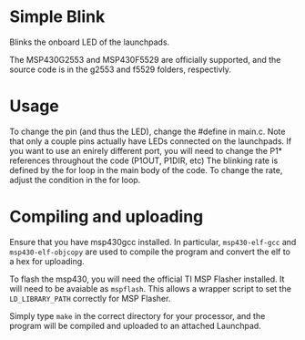 # Simple Blink

Blinks the onboard LED of the launchpads.

The MSP430G2553 and MSP430F5529 are officially supported, and the source code is in the g2553 and f5529 folders, respectivly.

# Usage

To change the pin (and thus the LED), change the #define in main.c. Note that only a couple pins actually have LEDs connected on the launchpads.
If you want to use an enirely different port, you will need to change the P1* references throughout the code (P1OUT, P1DIR, etc)
The blinking rate is defined by the for loop in the main body of the code. To change the rate, adjust the condition in the for loop.

# Compiling and uploading

Ensure that you have msp430gcc installed. In particular, `msp430-elf-gcc` and `msp430-elf-objcopy` are used to compile the program and convert the elf to a hex for uploading.

To flash the msp430, you will need the official TI MSP Flasher installed. It will need to be avaiable as `mspflash`. This allows a wrapper script to set the `LD_LIBRARY_PATH` correctly for MSP Flasher.

Simply type `make` in the correct directory for your processor, and the program will be compiled and uploaded to an attached Launchpad.


